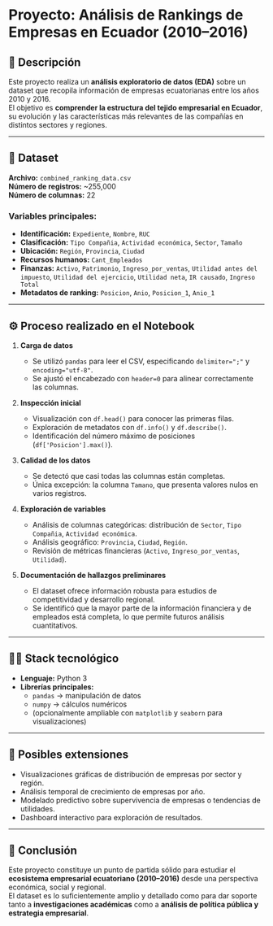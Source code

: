 # Proyecto: Análisis de Rankings de Empresas en Ecuador (2010–2016)

## 📌 Descripción
Este proyecto realiza un **análisis exploratorio de datos (EDA)** sobre un dataset que recopila información de empresas ecuatorianas entre los años 2010 y 2016.  
El objetivo es **comprender la estructura del tejido empresarial en Ecuador**, su evolución y las características más relevantes de las compañías en distintos sectores y regiones.  

---

## 📂 Dataset
**Archivo:** `combined_ranking_data.csv`  
**Número de registros:** ~255,000  
**Número de columnas:** 22  

### Variables principales:
- **Identificación:** `Expediente`, `Nombre`, `RUC`  
- **Clasificación:** `Tipo Compañia`, `Actividad económica`, `Sector`, `Tamaño`  
- **Ubicación:** `Región`, `Provincia`, `Ciudad`  
- **Recursos humanos:** `Cant_Empleados`  
- **Finanzas:** `Activo`, `Patrimonio`, `Ingreso_por_ventas`, `Utilidad antes del impuesto`, `Utilidad del ejercicio`, `Utilidad neta`, `IR causado`, `Ingreso Total`  
- **Metadatos de ranking:** `Posicion`, `Anio`, `Posicion_1`, `Anio_1`  

---

## ⚙️ Proceso realizado en el Notebook

1. **Carga de datos**
   - Se utilizó `pandas` para leer el CSV, especificando `delimiter=";"` y `encoding="utf-8"`.  
   - Se ajustó el encabezado con `header=0` para alinear correctamente las columnas.  

2. **Inspección inicial**
   - Visualización con `df.head()` para conocer las primeras filas.  
   - Exploración de metadatos con `df.info()` y `df.describe()`.  
   - Identificación del número máximo de posiciones (`df['Posicion'].max()`).  

3. **Calidad de los datos**
   - Se detectó que casi todas las columnas están completas.  
   - Única excepción: la columna `Tamano`, que presenta valores nulos en varios registros.  

4. **Exploración de variables**
   - Análisis de columnas categóricas: distribución de `Sector`, `Tipo Compañia`, `Actividad económica`.  
   - Análisis geográfico: `Provincia`, `Ciudad`, `Región`.  
   - Revisión de métricas financieras (`Activo`, `Ingreso_por_ventas`, `Utilidad`).  

5. **Documentación de hallazgos preliminares**
   - El dataset ofrece información robusta para estudios de competitividad y desarrollo regional.  
   - Se identificó que la mayor parte de la información financiera y de empleados está completa, lo que permite futuros análisis cuantitativos.  

---

## 🧑‍💻 Stack tecnológico
- **Lenguaje:** Python 3  
- **Librerías principales:**  
  - `pandas` → manipulación de datos  
  - `numpy` → cálculos numéricos  
  - (opcionalmente ampliable con `matplotlib` y `seaborn` para visualizaciones)  

---

## 🚀 Posibles extensiones
- Visualizaciones gráficas de distribución de empresas por sector y región.  
- Análisis temporal de crecimiento de empresas por año.  
- Modelado predictivo sobre supervivencia de empresas o tendencias de utilidades.  
- Dashboard interactivo para exploración de resultados.  

---

## 📌 Conclusión
Este proyecto constituye un punto de partida sólido para estudiar el **ecosistema empresarial ecuatoriano (2010–2016)** desde una perspectiva económica, social y regional.  
El dataset es lo suficientemente amplio y detallado como para dar soporte tanto a **investigaciones académicas** como a **análisis de política pública y estrategia empresarial**.
